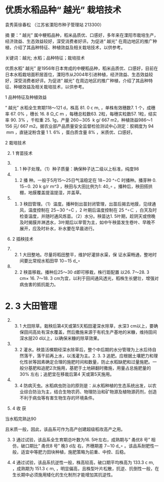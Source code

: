 # 优质水稻品种“ 越光” 栽培技术

袁秀英徐春松 （江苏省溧阳市种子管理站  213300）

摘 要：“ 越光” 属中粳稻品种，稻米品质优、口感好，多年来在溧阳市栽培生产，经济效益、生态效益较好，深受消费者好评。为促进“ 越光” 在周边地区的推广种植，介绍了其品种特征、种植效益及相关栽培技术，以供参考。

关键词：越光; 水稻；品种特征；栽培技术

优质水稻“ 越光” 是1956年日本育成的中粳稻品种，稻米品质优、口感好，目前在日本水稻栽培面积居首位，溧阳市从2004年引进种植，经济效益、生态效益较好，深受消费者好评。为促进“ 越光” 在周边地区的推广种植，介绍了其品种特征、种植效益及相关栽培技术，以供参考。

1 品种特征及种植效益

“ 越光” 水稻全生育期118～121 d，株高 81. 0 𝖼 𝗆, ，单株有效穗数7. 1 个，成穗率 67. 0% ，穗长 16. 8 Ω_𝖢 𝗆 ，每穗总粒数63. 2粒，每穗实粒数57. 1粒，结实率 90. 3% ，千粒重 25. 1g，产量 260∼305  𝗄 𝗀/ 667 m2，种植效益986～1 156 元/ 667 m2。据农业部产品质量安全监督检验测试中心测定：胶稠度为 94  mm ，直链淀粉含量 1 1. 6% ，蛋白质含量 8% ，米质优、口感好。

2  栽培技术

2. 1  育苗技术

2. 1. 1  种子处理。（1）种子质量：确保种子达二级以上标准，纯度98

2. 1. 2  播  种。一般于5月15～25日气温稳定在 18∼20 ^∘C 时播种。播芽种 0. 15∼0. 20 𝗄 𝗀/𝗋 𝗆^3 ，秧田与大田比例为1∶  40_∘ 。播种后，秧田搭拱棚，地膜覆盖提温提湿，并盖草。

2. 1. 3  秧田管理。（1）温度。播种到出苗封闭管理，出苗后揭去地膜，见绿通风，温度控制在 25∼30  ^∘C ，2 叶期后温度控制在 25 ^∘⊂ ，白天及时检查温度，并随时通风炼苗。（2）水分。秧苗达1. 5叶期，趁阴天或傍晚及时揭膜并淋透水，3叶期后以旱管为主，如中午秧苗发生卷叶、早晚不展开，应及时补水，补水要在早晨进行。

2. 2  插秧技术

2. 2. 1  大田整地。尽量将稻田整平，维护好灌排水渠，保 证水渠畅通，整地时间要比常规水稻田早 10∼15 𝖽_∘

2. 2. 2  秧苗移栽。播种后25～30 d即可移栽，株行距配置 以26. 7～28. 3 cm× 16. 7～18. 3 cm为宜，以利于田间通风透光，稻株生长健壮，增强对病虫害的抵抗能力。

# 2. 3  大田管理

2. 3. 1  大田除草。栽秧后第4天或第5天稻田灌深水除草，水深3 cm以上，要确保田间高处有深水覆盖，然后撒施来源于有机生产基地的米糠，维持田间深水层20 d以上，以确保米糠的除草效果。

2. 3. 2  灌水。秧苗活棵期经深水除草后，整个中后期的水分管理为上水后待自然落干，落干前再上水，以浅灌为主。2. 3. 3  追肥。应根据土壤肥力和理化性状等因素确定合理的施肥时间和数量，防止水稻缺肥和过量施肥。一般分基肥和追肥2次施用，基肥于土地耕翻时撒施，用量占总施肥量的 30% 左右；追肥宜在移栽后第4 天或第5天施用。

2. 3. 4  防病灭虫。水稻病虫防治的原则是：从水稻种植的生态系统出发，以农业综合防治为主，结合生物农药、物理防治和矿物源及植物源药剂，创造不利于病虫等有害生物生存的环境条件。

2. 4  收  获

当水稻完熟达90

且米质一般，因此，该品系可作为高产创建超级稻攻高产之用。

3. 3  通过试验，该品系全生育期总叶数为16. 5叶左右，成熟期与“ 甬优8 号” 相仿，破口期比“ 甬优8 号” 晚3 d左 右，齐穗期差 7∼10 d_∘ 。该品系耐肥性一般，适宜中等肥力田块种植，施肥策略为前重、中控、后稳。

3. 4  通过试验，该品系抗逆性一般，株高较高，破口期平均株高为 133.3 𝖼 𝗆, ，成熟期为 151.3 𝖼 𝗆, ，明显偏高，且株型叶片松散，抗逆、抗倒性一般，在生长期中必须施用矮化的生化制剂才能增加其抗逆性。